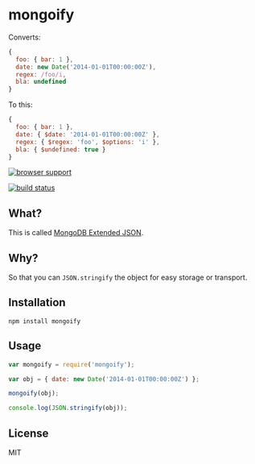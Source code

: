 # mongoify

Converts:

```javascript
{
  foo: { bar: 1 },
  date: new Date('2014-01-01T00:00:00Z'),
  regex: /foo/i,
  bla: undefined
}
```

To this:

```javascript
{
  foo: { bar: 1 },
  date: { $date: '2014-01-01T00:00:00Z' },
  regex: { $regex: 'foo', $options: 'i' },
  bla: { $undefined: true }
}
```

[![browser support](https://ci.testling.com/watson/mongoify.png) ](https://ci.testling.com/watson/mongoify)

[![build status](https://secure.travis-ci.org/watson/mongoify.png)](http://travis-ci.org/watson/mongoify)

## What?

This is called [MongoDB Extended
JSON](http://docs.mongodb.org/manual/reference/mongodb-extended-json/).

## Why?

So that you can `JSON.stringify` the object for easy storage or
transport.

## Installation

```
npm install mongoify
```

## Usage

```javascript
var mongoify = require('mongoify');

var obj = { date: new Date('2014-01-01T00:00:00Z') };

mongoify(obj);

console.log(JSON.stringify(obj));
```

## License

MIT
